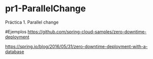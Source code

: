 # pr1-ParallelChange
Práctica 1. Parallel change

#Ejemplos
https://github.com/spring-cloud-samples/zero-downtime-deployment

https://spring.io/blog/2016/05/31/zero-downtime-deployment-with-a-database
